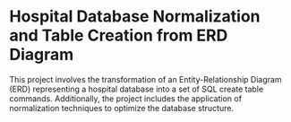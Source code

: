 # Hospital Database Normalization and Table Creation from ERD Diagram
This project involves the transformation of an Entity-Relationship Diagram (ERD) representing a hospital database into a set of SQL create table commands. Additionally, the project includes the application of normalization techniques to optimize the database structure.
